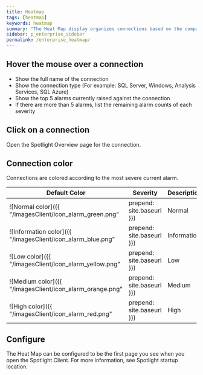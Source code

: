 ```yaml
---
title: Heatmap
tags: [heatmap]
keywords: heatmap
summary: "The Heat Map display organizes connections based on the comparative number and severity of alarms raised against them. Connections with the most alarms raised against them are given the most surface area on the heat map. The heatmap refreshes itself automatically when connections are added and removed and when there is a change in the alarm status of the connections. Connections are removed from the heat map when monitoring is disabled and while they are in planned outage. The Heat Map answers the question: Which monitored connections require the most urgent attention?"
sidebar: p_enterprise_sidebar
permalink: /enterprise_heatmap/
---
```



## Hover the mouse over a connection

*  Show the full name of the connection
*  Show the connection type (For example: SQL Server, Windows, Analysis Services, SQL Azure)
*  Show the top 5 alarms currently raised against the connection
*  If there are more than 5 alarms, list the remaining alarm counts of each severity

## Click on a connection

Open the Spotlight Overview page for the connection.

## Connection color

Connections are colored according to the most severe current alarm.

Default Color | Severity | Description
--------------|----------|------------
![Normal color]({{ "/imagesClient/icon_alarm_green.png" | prepend: site.baseurl }})  | Normal | No alarms are raised against this connection.
![Information color]({{ "/imagesClient/icon_alarm_blue.png" | prepend: site.baseurl }})  | Information | At least one information alarm is raised against this connection. No other alarms are raised.
![Low color]({{ "/imagesClient/icon_alarm_yellow.png" | prepend: site.baseurl }})  | Low | At least one low severity alarm is raised against this connection. No high or medium severity alarms are raised.
![Medium color]({{ "/imagesClient/icon_alarm_orange.png" | prepend: site.baseurl }})  | Medium | At least one medium severity alarm is raised against this connection. No high severity alarms are raised.
![High color]({{ "/imagesClient/icon_alarm_red.png" | prepend: site.baseurl }})  | High | At least one high severity alarm is raised against this connection.


## Configure
The Heat Map can be configured to be the first page you see when you open the Spotlight Client. For more information, see Spotlight startup location.
